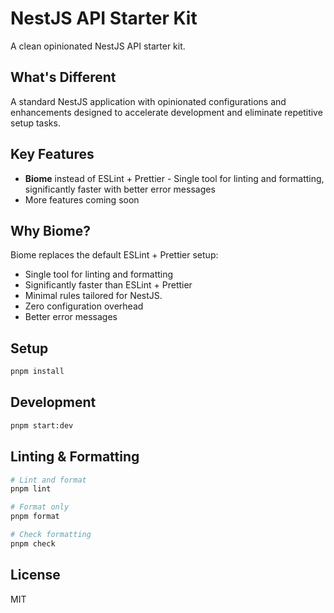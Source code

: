 # NestJS API Starter Kit

A clean opinionated NestJS API starter kit.

## What's Different

A standard NestJS application with opinionated configurations and enhancements designed to accelerate development and eliminate repetitive setup tasks.

## Key Features

- **Biome** instead of ESLint + Prettier - Single tool for linting and formatting, significantly faster with better error messages
- More features coming soon

## Why Biome?

Biome replaces the default ESLint + Prettier setup:

- Single tool for linting and formatting
- Significantly faster than ESLint + Prettier
- Minimal rules tailored for NestJS.
- Zero configuration overhead
- Better error messages


## Setup

```bash
pnpm install
```

## Development

```bash
pnpm start:dev
```

## Linting & Formatting

```bash
# Lint and format
pnpm lint

# Format only
pnpm format

# Check formatting
pnpm check
```

## License

MIT